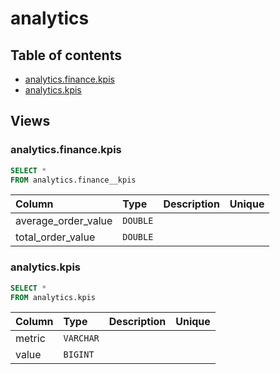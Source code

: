 # analytics

## Table of contents

- [analytics.finance.kpis](#analytics.finance.kpis)
- [analytics.kpis](#analytics.kpis)

## Views

### analytics.finance.kpis

```sql
SELECT *
FROM analytics.finance__kpis
```

| Column              | Type     | Description   | Unique   |
|:--------------------|:---------|:--------------|:---------|
| average_order_value | `DOUBLE` |               |          |
| total_order_value   | `DOUBLE` |               |          |

### analytics.kpis

```sql
SELECT *
FROM analytics.kpis
```

| Column   | Type      | Description   | Unique   |
|:---------|:----------|:--------------|:---------|
| metric   | `VARCHAR` |               |          |
| value    | `BIGINT`  |               |          |

